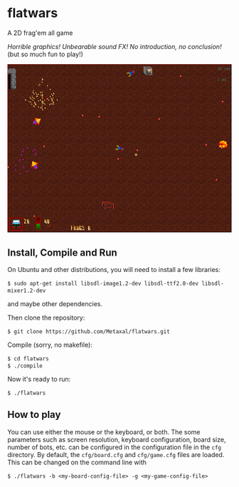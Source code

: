 # flatwars
A 2D frag'em all game

_Horrible graphics!_ _Unbearable sound FX!_ _No introduction, no conclusion!_
(but so much fun to play!)

![Screenshot](img/screenshots/screenshot1.png)

## Install, Compile and Run
On Ubuntu and other distributions, you will need to install a few libraries:
```shell
$ sudo apt-get install libsdl-image1.2-dev libsdl-ttf2.0-dev libsdl-mixer1.2-dev
```
and maybe other dependencies.

Then clone the repository:
```shell
$ git clone https://github.com/Metaxal/flatwars.git
```
Compile (sorry, no makefile):
```shell
$ cd flatwars
$ ./compile
```
Now it's ready to run:
```shell
$ ./flatwars
```

## How to play

You can use either the mouse or the keyboard, or both.
The some parameters such as screen resolution, keyboard configuration, board size, number of bots, etc. can be configured in the configuration file in the `cfg` directory.
By default, the `cfg/board.cfg` and `cfg/game.cfg` files are loaded. This can be changed on the command line with
```shell
$ ./flatwars -b <my-board-config-file> -g <my-game-config-file>
```


